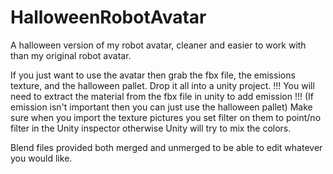 # HalloweenRobotAvatar
A halloween version of my robot avatar, cleaner and easier to work with than my original robot avatar.

If you just want to use the avatar then grab the fbx file, the emissions texture, and the halloween pallet.
Drop it all into a unity project. 
!!! You will need to extract the material from the fbx file in unity to add emission !!!
(If emission isn't important then you can just use the halloween pallet)
Make sure when you import the texture pictures you set filter on them to point/no filter in the Unity inspector otherwise Unity will try to mix the colors.

Blend files provided both merged and unmerged to be able to edit whatever you would like.
